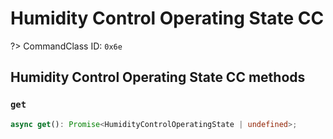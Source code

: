 # Humidity Control Operating State CC

?> CommandClass ID: `0x6e`

## Humidity Control Operating State CC methods

### `get`

```ts
async get(): Promise<HumidityControlOperatingState | undefined>;
```
